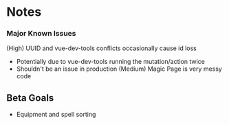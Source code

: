 Notes
==============

### Major Known Issues
(High) UUID and vue-dev-tools conflicts occasionally cause id loss
   - Potentially due to vue-dev-tools running the mutation/action twice
   - Shouldn't be an issue in production
(Medium) Magic Page is very messy code

## Beta Goals
- Equipment and spell sorting
